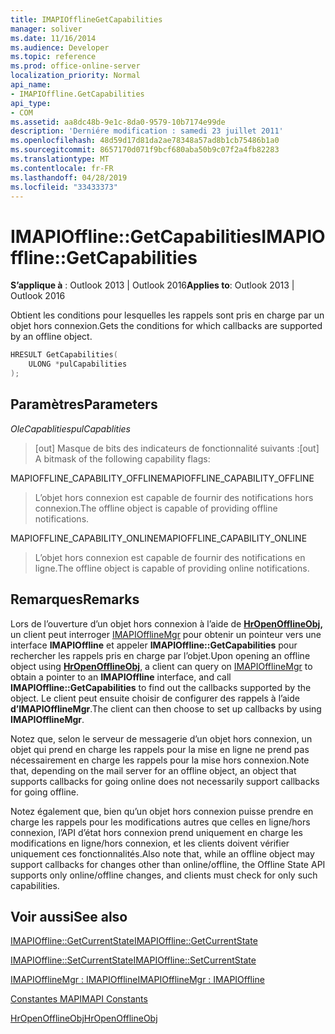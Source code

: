 ```yaml
---
title: IMAPIOfflineGetCapabilities
manager: soliver
ms.date: 11/16/2014
ms.audience: Developer
ms.topic: reference
ms.prod: office-online-server
localization_priority: Normal
api_name:
- IMAPIOffline.GetCapabilities
api_type:
- COM
ms.assetid: aa8dc48b-9e1c-8da0-9579-10b7174e99de
description: 'Derniére modification : samedi 23 juillet 2011'
ms.openlocfilehash: 48d59d17d81da2ae78348a57ad8b1cb75486b1a0
ms.sourcegitcommit: 8657170d071f9bcf680aba50b9c07f2a4fb82283
ms.translationtype: MT
ms.contentlocale: fr-FR
ms.lasthandoff: 04/28/2019
ms.locfileid: "33433373"
---
```

# <a name="imapiofflinegetcapabilities"></a><span data-ttu-id="94fe4-103">IMAPIOffline::GetCapabilities</span><span class="sxs-lookup"><span data-stu-id="94fe4-103">IMAPIOffline::GetCapabilities</span></span>

  
  
<span data-ttu-id="94fe4-104">**S’applique à** : Outlook 2013 | Outlook 2016</span><span class="sxs-lookup"><span data-stu-id="94fe4-104">**Applies to**: Outlook 2013 | Outlook 2016</span></span> 
  
<span data-ttu-id="94fe4-105">Obtient les conditions pour lesquelles les rappels sont pris en charge par un objet hors connexion.</span><span class="sxs-lookup"><span data-stu-id="94fe4-105">Gets the conditions for which callbacks are supported by an offline object.</span></span>
  
```cpp
HRESULT GetCapabilities( 
    ULONG *pulCapabilities 
);
```

## <a name="parameters"></a><span data-ttu-id="94fe4-106">Paramètres</span><span class="sxs-lookup"><span data-stu-id="94fe4-106">Parameters</span></span>

 <span data-ttu-id="94fe4-107">_OleCapablities_</span><span class="sxs-lookup"><span data-stu-id="94fe4-107">_pulCapablities_</span></span>
  
> <span data-ttu-id="94fe4-108">[out] Masque de bits des indicateurs de fonctionnalité suivants :</span><span class="sxs-lookup"><span data-stu-id="94fe4-108">[out] A bitmask of the following capability flags:</span></span>
    
<span data-ttu-id="94fe4-109">MAPIOFFLINE_CAPABILITY_OFFLINE</span><span class="sxs-lookup"><span data-stu-id="94fe4-109">MAPIOFFLINE_CAPABILITY_OFFLINE</span></span>
  
> <span data-ttu-id="94fe4-110">L’objet hors connexion est capable de fournir des notifications hors connexion.</span><span class="sxs-lookup"><span data-stu-id="94fe4-110">The offline object is capable of providing offline notifications.</span></span>
    
<span data-ttu-id="94fe4-111">MAPIOFFLINE_CAPABILITY_ONLINE</span><span class="sxs-lookup"><span data-stu-id="94fe4-111">MAPIOFFLINE_CAPABILITY_ONLINE</span></span>
  
> <span data-ttu-id="94fe4-112">L’objet hors connexion est capable de fournir des notifications en ligne.</span><span class="sxs-lookup"><span data-stu-id="94fe4-112">The offline object is capable of providing online notifications.</span></span>
    
## <a name="remarks"></a><span data-ttu-id="94fe4-113">Remarques</span><span class="sxs-lookup"><span data-stu-id="94fe4-113">Remarks</span></span>

<span data-ttu-id="94fe4-114">Lors de l’ouverture d’un objet hors connexion à l’aide de **[HrOpenOfflineObj,](hropenofflineobj.md)** un client peut interroger [IMAPIOfflineMgr](imapiofflinemgrimapioffline.md) pour obtenir un pointeur vers une interface **IMAPIOffline** et appeler **IMAPIOffline::GetCapabilities** pour rechercher les rappels pris en charge par l’objet.</span><span class="sxs-lookup"><span data-stu-id="94fe4-114">Upon opening an offline object using **[HrOpenOfflineObj](hropenofflineobj.md)**, a client can query on [IMAPIOfflineMgr](imapiofflinemgrimapioffline.md) to obtain a pointer to an **IMAPIOffline** interface, and call **IMAPIOffline::GetCapabilities** to find out the callbacks supported by the object.</span></span> <span data-ttu-id="94fe4-115">Le client peut ensuite choisir de configurer des rappels à l’aide **d’IMAPIOfflineMgr**.</span><span class="sxs-lookup"><span data-stu-id="94fe4-115">The client can then choose to set up callbacks by using **IMAPIOfflineMgr**.</span></span>
  
<span data-ttu-id="94fe4-116">Notez que, selon le serveur de messagerie d’un objet hors connexion, un objet qui prend en charge les rappels pour la mise en ligne ne prend pas nécessairement en charge les rappels pour la mise hors connexion.</span><span class="sxs-lookup"><span data-stu-id="94fe4-116">Note that, depending on the mail server for an offline object, an object that supports callbacks for going online does not necessarily support callbacks for going offline.</span></span>
  
<span data-ttu-id="94fe4-117">Notez également que, bien qu’un objet hors connexion puisse prendre en charge les rappels pour les modifications autres que celles en ligne/hors connexion, l’API d’état hors connexion prend uniquement en charge les modifications en ligne/hors connexion, et les clients doivent vérifier uniquement ces fonctionnalités.</span><span class="sxs-lookup"><span data-stu-id="94fe4-117">Also note that, while an offline object may support callbacks for changes other than online/offline, the Offline State API supports only online/offline changes, and clients must check for only such capabilities.</span></span>
  
## <a name="see-also"></a><span data-ttu-id="94fe4-118">Voir aussi</span><span class="sxs-lookup"><span data-stu-id="94fe4-118">See also</span></span>



[<span data-ttu-id="94fe4-119">IMAPIOffline::GetCurrentState</span><span class="sxs-lookup"><span data-stu-id="94fe4-119">IMAPIOffline::GetCurrentState</span></span>](imapioffline-getcurrentstate.md)
  
[<span data-ttu-id="94fe4-120">IMAPIOffline::SetCurrentState</span><span class="sxs-lookup"><span data-stu-id="94fe4-120">IMAPIOffline::SetCurrentState</span></span>](imapioffline-setcurrentstate.md)
  
[<span data-ttu-id="94fe4-121">IMAPIOfflineMgr : IMAPIOffline</span><span class="sxs-lookup"><span data-stu-id="94fe4-121">IMAPIOfflineMgr : IMAPIOffline</span></span>](imapiofflinemgrimapioffline.md)


[<span data-ttu-id="94fe4-122">Constantes MAPI</span><span class="sxs-lookup"><span data-stu-id="94fe4-122">MAPI Constants</span></span>](mapi-constants.md)
  
[<span data-ttu-id="94fe4-123">HrOpenOfflineObj</span><span class="sxs-lookup"><span data-stu-id="94fe4-123">HrOpenOfflineObj</span></span>](hropenofflineobj.md)

